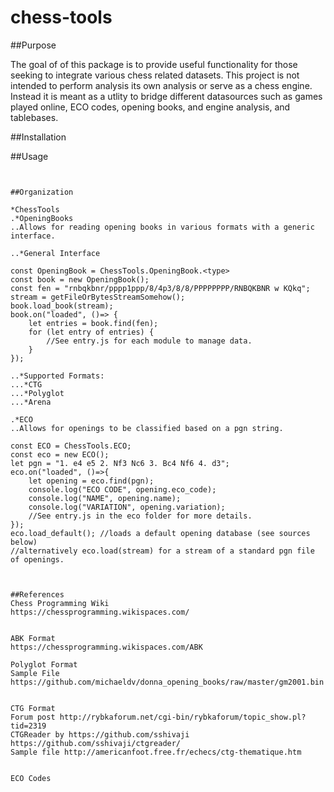 # chess-tools

##Purpose

The goal of of this package is to provide useful functionality for those seeking to integrate various chess related datasets.  This project is not intended to perform analysis its own analysis or serve as a chess engine.  Instead it is meant as a utlity to bridge different datasources such as games played online, ECO codes, opening books, and engine analysis, and tablebases.  

##Installation

##Usage

```const ChessTools = require('chess-tools');


##Organization

*ChessTools
.*OpeningBooks
..Allows for reading opening books in various formats with a generic interface.

..*General Interface
```
    const OpeningBook = ChessTools.OpeningBook.<type>
    const book = new OpeningBook();
    const fen = "rnbqkbnr/pppp1ppp/8/4p3/8/8/PPPPPPPP/RNBQKBNR w KQkq";
    stream = getFileOrBytesStreamSomehow();
    book.load_book(stream);
    book.on("loaded", ()=> {
        let entries = book.find(fen);
        for (let entry of entries) {
            //See entry.js for each module to manage data.
        }
    });
```
..*Supported Formats:
...*CTG
...*Polyglot
...*Arena

.*ECO
..Allows for openings to be classified based on a pgn string.
```
    const ECO = ChessTools.ECO;
    const eco = new ECO();
    let pgn = "1. e4 e5 2. Nf3 Nc6 3. Bc4 Nf6 4. d3";
    eco.on("loaded", ()=>{ 
        let opening = eco.find(pgn);
        console.log("ECO CODE", opening.eco_code);
        console.log("NAME", opening.name);
        console.log("VARIATION", opening.variation);
        //See entry.js in the eco folder for more details.
    });
    eco.load_default(); //loads a default opening database (see sources below)
    //alternatively eco.load(stream) for a stream of a standard pgn file of openings.
```


##References
Chess Programming Wiki
https://chessprogramming.wikispaces.com/


ABK Format 
https://chessprogramming.wikispaces.com/ABK

Polyglot Format
Sample File https://github.com/michaeldv/donna_opening_books/raw/master/gm2001.bin


CTG Format
Forum post http://rybkaforum.net/cgi-bin/rybkaforum/topic_show.pl?tid=2319
CTGReader by https://github.com/sshivaji
https://github.com/sshivaji/ctgreader/
Sample file http://americanfoot.free.fr/echecs/ctg-thematique.htm


ECO Codes
